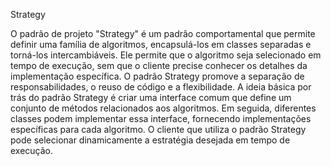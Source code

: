 Strategy

O padrão de projeto "Strategy" é um padrão comportamental que permite definir uma família de algoritmos, encapsulá-los em classes separadas e torná-los intercambiáveis. Ele permite que o algoritmo seja selecionado em tempo de execução, sem que o cliente precise conhecer os detalhes da implementação específica. O padrão Strategy promove a separação de responsabilidades, o reuso de código e a flexibilidade.
A ideia básica por trás do padrão Strategy é criar uma interface comum que define um conjunto de métodos relacionados aos algoritmos. Em seguida, diferentes classes podem implementar essa interface, fornecendo implementações específicas para cada algoritmo. O cliente que utiliza o padrão Strategy pode selecionar dinamicamente a estratégia desejada em tempo de execução.